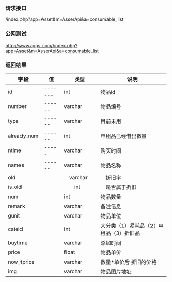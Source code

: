 ### **请求接口**
/index.php?app=Asset&m=AsserApi&a=consumable_list



### **公网测试**
http://www.apps.com//index.php?app=Asset&m=AsserApi&a=consumable_list



### **返回结果**
|字段        |值          |类型    |说明        |
| ---------  |--------    |-------- |--------  |
|id          |-------     |int    |物品id   |
|number      | ------     |varchar  |物品编号      |
|type        | ------     |varchar  |目前未用      |
|already_num | ------     |int  |申租品已经借出数量     |
|ntime       |   -----    |  varchar     |  购买时间   |
|names       |------      |varchar   |物品名称          |
|old         |            |　varchar　　|　折旧率 |
|is_old|    |　　int　|　是否属于折旧     |
|num |             |    int | 物品数量 |
|remark|        |   varchar   |  备注信息   |
|gunit|           |    varchar | 物品单位|
|cateid|          |    int  |  大分类（1）易耗品（2）申租品（3）折旧品|
|buytime|          |  varchar    |  添加时间   |
|price|             |    float |  物品单价    |
|now_tprice        |      |  varchar   | 数量*单价后 折旧的价格   |
|img|           |    varchar  |  物品图片地址    |
